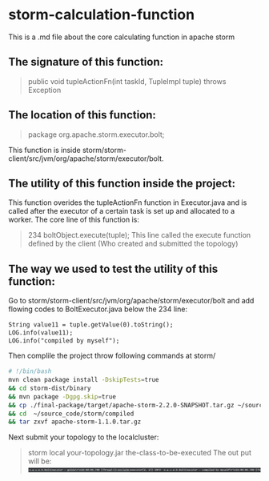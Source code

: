 # storm-calculation-function
This is a .md file about the core calculating function in apache storm

## The signature of this function:
> public void tupleActionFn(int taskId, TupleImpl tuple) throws Exception

## The location of this function:
> package org.apache.storm.executor.bolt;

This function is inside storm/storm-client/src/jvm/org/apache/storm/executor/bolt.

## The utility of this function inside the project:
This function overides the tupleActionFn function in Executor.java and is called after the executor of a certain task is set up and allocated to a worker. The core line of this function is:
> 234    boltObject.execute(tuple);
This line called the execute function defined by the client (Who created and submitted the topology)

## The way we used to test the utility of this function:
Go to storm/storm-client/src/jvm/org/apache/storm/executor/bolt and add flowing codes to BoltExecutor.java below the 234 line:
```
String value11 = tuple.getValue(0).toString();
LOG.info(value11);
LOG.info("compiled by myself");
```
Then complile the project throw following commands at storm/
```bash
# !/bin/bash
mvn clean package install -DskipTests=true 
&& cd storm-dist/binary 
&& mvn package -Dgpg.skip=true
&& cp ./final-package/target/apache-storm-2.2.0-SNAPSHOT.tar.gz ~/source_code/storm/compiled 
&& cd  ~/source_code/storm/compiled 
&& tar zxvf apache-storm-1.1.0.tar.gz
```
Next submit your topology to the localcluster:
> storm local your-topology.jar the-class-to-be-executed
The out put will be:
![screen shot of cmd](https://github.com/EdisonNi-hku/storm/blob/master/command.png)

